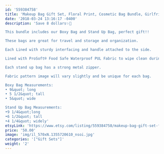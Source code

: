 ```yaml
---
id: '559384758'
title: 'Makeup Bag Gift Set, Floral Print, Cosmetic Bag Bundle, Girlfriend Gift'
date: '2018-03-24 13:16:17 -0400'
description: 'Save 8 dollars✨🎉

This bundle includes our Boxy Bag and Stand Up Bag, perfect gift!!

These bags are great for travel and storage and organization.

Each Lined with sturdy interfacing and handle attached to the side.

Lined with ProSoft® Food Safe Waterproof PUL Fabric to wipe clean during use. 

Each stand up bag has a strong metal zipper. 

Fabric pattern image will vary slightly and be unique for each bag.

Boxy Bag Measurements:
• 9&quot; long
• 5 1/2&quot; tall
• 5&quot; wide

Stand Up Bag Measurements:
•9 1/4&quot;long
•6 1/2&quot; tall
•4 1/4&quot; widely'
etsyLink: 'https://www.etsy.com/listing/559384758/makeup-bag-gift-set-floral-print?utm_source=synctostaticsite&utm_medium=api&utm_campaign=api'
price: '50.00'
image: 'img/il_570xN.1355720610_nsoi.jpg'
categories: '["Gift Sets"]'
weight: '2'
---
```

